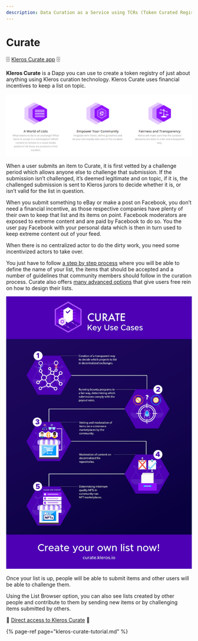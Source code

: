 ```yaml
---
description: Data Curation as a Service using TCRs (Token Curated Registries)
---
```


# Curate

🗄️ [Kleros Curate app](https://curate.kleros.io/) 🗄️  
  
**Kleros Curate** is a Dapp you can use to create a token registry of just about anything using Kleros curation technology. Kleros Curate uses financial incentives to keep a list on topic. 

![](../../.gitbook/assets/image%20%288%29.png)

When a user submits an item to Curate, it is first vetted by a challenge period which allows anyone else to challenge that submission. If the submission isn’t challenged, it’s deemed legitimate and on topic, if it is, the challenged submission is sent to Kleros jurors to decide whether it is, or isn’t valid for the list in question.

When you submit something to eBay or make a post on Facebook, you don’t need a financial incentive, as those respective companies have plenty of their own to keep that list and its items on point. Facebook moderators are exposed to extreme content and are paid by Facebook to do so. You the user pay Facebook with your personal data which is then in turn used to keep extreme content out of your feed.

When there is no centralized actor to do the dirty work, you need some incentivized actors to take over.

You just have to follow [a step by step process](https://kleros.gitbook.io/docs/products/curate/kleros-curate-tutorial) where you will be able to define the name of your list, the items that should be accepted and a number of guidelines that community members should follow in the curation process. Curate also offers [many advanced options](https://blog.kleros.io/choosing-parameters-in-kleros-curate/) that give users free rein on how to design their lists.

![](../../.gitbook/assets/image%20%2811%29.png)

Once your list is up, people will be able to submit items and other users will be able to challenge them.

Using the List Browser option, you can also see lists created by other people and contribute to them by sending new items or by challenging items submitted by others.

📝 [Direct access to Kleros Curate](https://curate.kleros.io/) 📝

{% page-ref page="kleros-curate-tutorial.md" %}

